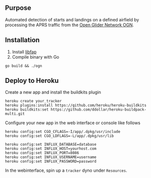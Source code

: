 ## Purpose

Automated detection of starts and landings on a defined airfield by processing the APRS traffic from the [Open Glider Network OGN](glidernet.org).

## Installation

1. Install [libfap](http://www.pakettiradio.net/libfap/)
2. Compile binary with Go
```
go build && ./ogn
```

## Deploy to Heroku

Create a new app and install the buildkits plugin

```
heroku create your_tracker
heroku plugins:install https://github.com/heroku/heroku-buildkits
heroku buildkits:set https://github.com/ddollar/heroku-buildpack-multi.git
```

Configure your new app in the web interface or console like follows

```
heroku config:set CGO_CFLAGS=-I/app/.dpkg/usr/include
heroku config:set CGO_LDFLAGS=-L/app/.dpkg/usr/lib

heroku config:set INFLUX_DATABASE=database
heroku config:set INFLUX_HOST=yourhost.com
heroku config:set INFLUX_PORT=8086
heroku config:set INFLUX_USERNAME=username
heroku config:set INFLUX_PASSWORD=password
```

In the webinterface, spin up a `tracker` dyno under `Resources`.
